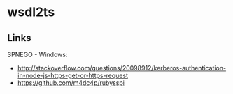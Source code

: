 # wsdl2ts

## Links

SPNEGO - Windows:

* http://stackoverflow.com/questions/20098912/kerberos-authentication-in-node-js-https-get-or-https-request
* https://github.com/m4dc4p/rubysspi
